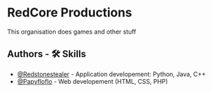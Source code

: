 
# RedCore Productions


This organisation does games and other stuff



## Authors - 🛠 Skills

- [@Redstonestealer](https://github.com/Redstonestealer) - Application developement: Python, Java, C++
- [@Papyfloflo](https://github.com/Papyfloflo) - Web developement (HTML, CSS, PHP)

